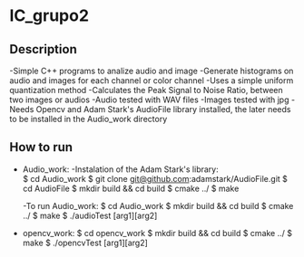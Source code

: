# IC_grupo2

## Description

-Simple C++ programs to analize audio and image
-Generate histograms on audio and images for each channel or color channel
-Uses a simple uniform quantization method 
-Calculates the Peak Signal to Noise Ratio, between two images or audios 
-Audio tested with WAV files
-Images tested with jpg
-Needs Opencv and Adam Stark's AudioFile library installed, the later needs to be installed in the Audio_work directory

## How to run

* Audio_work:
    -Instalation of the Adam Stark's library:    
        $ cd Audio_work
        $ git clone git@github.com:adamstark/AudioFile.git
        $ cd AudioFile
        $ mkdir build && cd build
        $ cmake ../
        $ make

    -To run Audio_work:
        $ cd Audio_work
        $ mkdir build && cd build
        $ cmake ../
        $ make
        $ ./audioTest [arg1][arg2]

* opencv_work:
        $ cd opencv_work
        $ mkdir build && cd build
        $ cmake ../
        $ make
        $ ./opencvTest [arg1][arg2]
```
```
